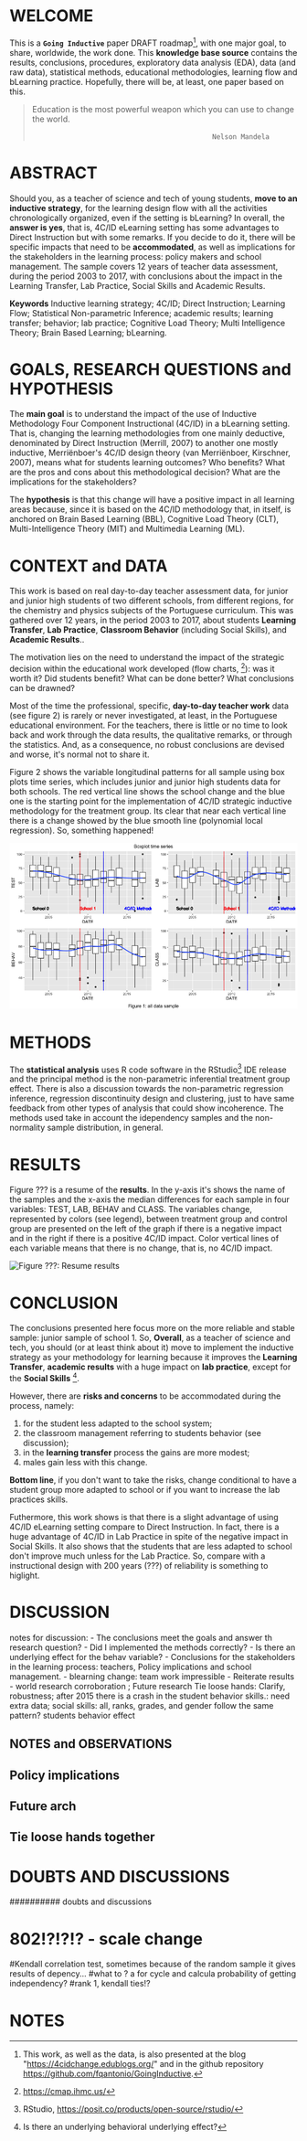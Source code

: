 # WELCOME

This is a **`Going Inductive`** paper DRAFT roadmap[^readme-1], with one major goal, to share, worldwide, the work done. This **knowledge base source** contains the results, conclusions, procedures, exploratory data analysis (EDA), data (and raw data), statistical methods, educational methodologies, learning flow and bLearning practice. Hopefully, there will be, at least, one paper based on this.

[^readme-1]: This work, as well as the data, is also presented at the blog "<https://4cidchange.edublogs.org/>" and in the github repository <https://github.com/fqantonio/GoingInductive>.

>
> Education is the most powerful weapon which you can use to change the world. 
>
>                                                 Nelson Mandela


# ABSTRACT

Should you, as a teacher of science and tech of young students, **move to an inductive strategy**, for the learning design flow with all the activities chronologically organized, even if the setting is bLearning? In overall, the **answer is yes**, that is, 4C/ID eLearning setting has some advantages to Direct Instruction but with some remarks. If you decide to do it, there will be specific impacts that need to be **accommodated**, as well as implications for the stakeholders in the learning process: policy makers and school management. The sample covers 12 years of teacher data assessment, during the period 2003 to 2017, with conclusions about the impact in the Learning Transfer, Lab Practice, Social Skills and Academic Results.

**Keywords** Inductive learning strategy; 4C/ID; Direct Instruction; Learning Flow; Statistical Non-parametric Inference; academic results; learning transfer; behavior; lab practice; Cognitive Load Theory; Multi Intelligence Theory; Brain Based Learning; bLearning.

# GOALS, RESEARCH QUESTIONS and HYPOTHESIS

The **main goal** is to understand the impact of the use of Inductive Methodology Four Component Instructional (4C/ID) in a bLearning setting. That is, changing the learning methodologies from one mainly deductive, denominated by Direct Instruction (Merrill, 2007) to another one mostly inductive, Merriënboer's 4C/ID design theory (van Merriënboer, Kirschner, 2007), means what for students learning outcomes? Who benefits? What are the pros and cons about this methodological decision? What are the implications for the stakeholders?

The **hypothesis** is that this change will have a positive impact in all learning areas because, since it is based on the 4C/ID methodology that, in itself, is anchored on Brain Based Learning (BBL), Cognitive Load Theory (CLT), Multi-Intelligence Theory (MIT) and Multimedia Learning (ML).

# CONTEXT and DATA

This work is based on real day-to-day teacher assessment data, for junior and junior high students of two different schools, from different regions, for the chemistry and physics subjects of the Portuguese curriculum. This was gathered over 12 years, in the period 2003 to 2017, about students **Learning Transfer**, **Lab Practice**, **Classroom Behavior** (including Social Skills), and **Academic Results**..

The motivation lies on the need to understand the impact of the strategic decision within the educational work developed (flow charts, [^readme-2]): was it worth it? Did students benefit? What can be done better? What conclusions can be drawned? 

Most of the time the professional, specific, **day-to-day teacher work** data (see figure 2) is rarely or never investigated, at least, in the Portuguese educational environment. For the teachers, there is little or no time to look back and work through the data results, the qualitative remarks, or through the statistics. And, as a consequence, no robust conclusions are devised and worse, it's normal not to share it.

[^readme-2]: <https://cmap.ihmc.us/>

Figure 2 shows the variable longitudinal patterns for all sample using box plots time series, which includes junior and junior high students data for both schools. The red vertical line shows the school change and the blue one is the starting point for the implementation of 4C/ID strategic inductive methodology for the treatment group. Its clear that near each vertical line there is a change showed by the blue smooth line (polynomial local regression). So, something happened! 

![Figure 2: Boxplot time series](Figures/Figure2_BoxplotTimeSeries.png)

# METHODS

The **statistical analysis** uses R code software in the RStudio[^readme-4] IDE release and the principal method is the non-parametric inferential treatment group effect. There is also a discussion towards the non-parametric regression inference, regression discontinuity design and clustering, just to have same feedback from other types of analysis that could show incoherence. The methods used take in account the idependency samples and the non-normality sample distribution, in general.

[^readme-4]: RStudio, <https://posit.co/products/open-source/rstudio/>

# RESULTS

Figure ??? is a resume of the **results**. In the y-axis it's shows the name of the samples and the x-axis the median differences for each sample in four variables: TEST, LAB, BEHAV and CLASS. The variables change, represented by colors (see legend), between treatment group and control group are presented on the left of the graph if there is a negative impact and in the right if there is a positive 4C/ID impact. Color vertical lines of each variable means that there is no change, that is, no 4C/ID impact.

![Figure ???: Resume results](Figures/Figure3_ResumeResults.png)

# CONCLUSION

The conclusions presented here focus more on the more reliable and stable sample: junior sample of school 1. So, **Overall**, as a teacher of science and tech, you should (or at least think about it) move to implement the inductive strategy as your methodology for learning because it improves the **Learning Transfer**, **academic results** with a huge impact on **lab practice**, except for the **Social Skills** [^readme-8].

However, there are **risks and concerns** to be accommodated during the process, namely:
1. for the student less adapted to the school system;
2. the classroom management referring to students behavior (see discussion);
3. in the **learning transfer** process the gains are more modest;
4. males gain less with this change.

[^readme-8]: Is there an underlying behavioral underlying effect?

**Bottom line**, if you don't want to take the risks, change conditional to have a student group more adapted to school or if you want to increase the lab practices skills. 

Futhermore, this work shows is that there is a slight advantage of using 4C/ID eLearning setting compare to Direct Instruction. In fact, there is a huge advantage of 4C/ID in Lab Practice in spite of the negative impact in Social Skills. It also shows that the students that are less adapted to school don't improve much unless for the Lab Practice. So, compare with a instructional design with 200 years (???) of reliability is something to higlight.

# DISCUSSION

notes for discussion: - The conclusions meet the goals and answer th research question? - Did I implemented the methods correctly? - Is there an underlying effect for the behav variable? - Conclusions for the stakeholders in the learning process: teachers, Policy implications and school management. - blearning change: team work impressible - Reiterate results - world research corroboration ; Future research Tie loose hands: Clarify, robustness; after 2015 there is a crash in the student behavior skills.: need extra data; social skills: all, ranks, grades, and gender follow the same pattern? students behavior effect

  ## NOTES and OBSERVATIONS
  ## Policy implications
  ## Future  arch
  ## Tie loose hands together
  # DOUBTS AND DISCUSSIONS
  ########## doubts and discussions
# 802!?!?!? - scale change
#Kendall correlation test, sometimes because of the random sample it gives results of depency...
#what to ? a for cycle and calcula probability of getting independency?
#rank 1, kendall ties!?

# NOTES
